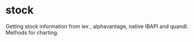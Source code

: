 # stock
Getting stock information from  iex , alphavantage, native IBAPI and quandl. Methods for charting.
